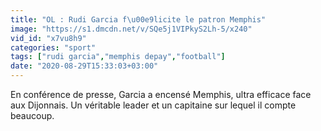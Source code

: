 ```yaml
---
title: "OL : Rudi Garcia f\u00e9licite le patron Memphis"
image: "https://s1.dmcdn.net/v/SQe5j1VIPkyS2Lh-5/x240"
vid_id: "x7vu8h9"
categories: "sport"
tags: ["rudi garcia","memphis depay","football"]
date: "2020-08-29T15:33:03+03:00"
---
```

En conférence de presse,  Garcia a encensé Memphis, ultra efficace face aux Dijonnais. Un véritable leader et un capitaine sur lequel il compte beaucoup.
